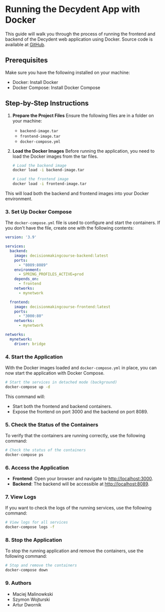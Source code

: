 # Running the Decydent App with Docker

This guide will walk you through the process of running the frontend and backend of the Decydent web application using Docker.
Source code is available at [GitHub](https://github.com/Ditta1337/DecisionMakingCourse).


## Prerequisites

Make sure you have the following installed on your machine:

- Docker: Install Docker
- Docker Compose: Install Docker Compose

## Step-by-Step Instructions

1. **Prepare the Project Files**
   Ensure the following files are in a folder on your machine:
    - `backend-image.tar`
    - `frontend-image.tar`
    - `docker-compose.yml`

2. **Load the Docker Images**
   Before running the application, you need to load the Docker images from the tar files.

   ```bash
   # Load the backend image
   docker load -i backend-image.tar

   # Load the frontend image
   docker load -i frontend-image.tar
    ```

This will load both the backend and frontend images into your Docker environment.

### 3. Set Up Docker Compose

The `docker-compose.yml` file is used to configure and start the containers. If you don't have the file, create one with the following contents:

```yaml
version: '3.9'

services:
  backend:
    image: decisionmakingcourse-backend:latest
    ports:
      - "8089:8089"
    environment:
      - SPRING_PROFILES_ACTIVE=prod
    depends_on:
      - frontend
    networks:
      - mynetwork

  frontend:
    image: decisionmakingcourse-frontend:latest
    ports:
      - "3000:80"
    networks:
      - mynetwork

networks:
  mynetwork:
    driver: bridge
```

### 4. Start the Application

With the Docker images loaded and `docker-compose.yml` in place, you can now start the application with Docker Compose.

```bash
# Start the services in detached mode (background)
docker-compose up -d
```

This command will:

- Start both the frontend and backend containers.
- Expose the frontend on port 3000 and the backend on port 8089.

### 5. Check the Status of the Containers

To verify that the containers are running correctly, use the following command:

```bash
# Check the status of the containers
docker-compose ps
```

### 6. Access the Application

- **Frontend**: Open your browser and navigate to [http://localhost:3000](http://localhost:3000).
- **Backend**: The backend will be accessible at [http://localhost:8089](http://localhost:8089).

### 7. View Logs

If you want to check the logs of the running services, use the following command:

```bash
# View logs for all services
docker-compose logs -f
```

### 8. Stop the Application

To stop the running application and remove the containers, use the following command:

```bash
# Stop and remove the containers
docker-compose down
```

### 9. Authors
- Maciej Malinowkski
- Szymon Wojturski
- Artur Dwornik

